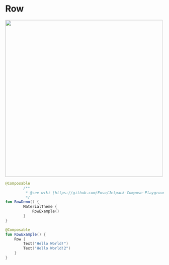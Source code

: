 # Row
<p align="left">
  <img src ="https://raw.githubusercontent.com/Foso/Jetpack-Compose-Playground/master/docs/screenshots/RowExample.png" height=500 />
</p>

```kotlin
@Composable
        /**
         * @see wiki [https://github.com/Foso/Jetpack-Compose-Playground/Row]
         */
fun RowDemo() {
        MaterialTheme {
            RowExample()
        }
}

@Composable
fun RowExample() {
    Row {
        Text("Hello World!")
        Text("Hello World!2")
    }
}
```
